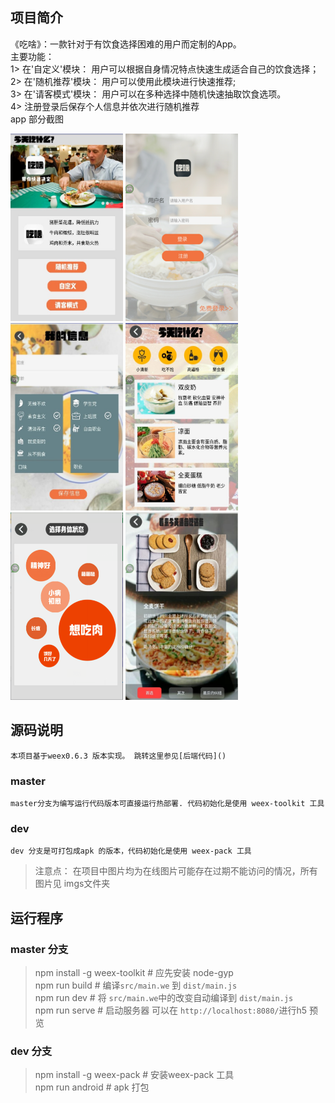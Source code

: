 ## 项目简介
    
《吃啥》：一款针对于有饮食选择困难的用户而定制的App。                      
 主要功能：                
       1> 在'自定义'模块： 用户可以根据自身情况特点快速生成适合自己的饮食选择；                   
       2> 在'随机推荐'模块： 用户可以使用此模块进行快速推荐;                
       3> 在'请客模式'模块：  用户可以在多种选择中随机快速抽取饮食选项。             
       4> 注册登录后保存个人信息并依次进行随机推荐               
app 部分截图                   
<div>
<img src="imgs/screenshot/主页面.jpg" style="width:180px;height:300px;"/>
<img src="imgs/screenshot/主页面.png" style="width:180px;height:300px;"/>
<img src="imgs/screenshot/个人信息.jpg" style="width:180px;height:300px;"/>
<img src="imgs/screenshot/热度推荐.jpg" style="width:180px;height:300px;"/>
<img src="imgs/screenshot/选择身体状态.png" style="width:180px;height:300px;"/>
<img src="imgs/screenshot/自定义推荐.jpg" style="width:180px;height:300px;"/>
</div>
  
## 源码说明
    本项目基于weex0.6.3 版本实现。 跳转这里参见[后端代码]()
### master
    master分支为编写运行代码版本可直接运行热部署. 代码初始化是使用 weex-toolkit 工具
### dev
    dev 分支是可打包成apk 的版本，代码初始化是使用 weex-pack 工具

  > 注意点： 在项目中图片均为在线图片可能存在过期不能访问的情况，所有图片见 imgs文件夹

## 运行程序

### master 分支
  
  > npm install -g weex-toolkit # 应先安装 node-gyp                       
  > npm run build # 编译`src/main.we` 到 `dist/main.js`                      
  > npm run dev   # 将 `src/main.we`中的改变自动编译到 `dist/main.js`                    
  > npm run serve #  启动服务器 可以在 `http://localhost:8080/`进行h5 预览             

### dev 分支

  > npm install -g weex-pack # 安装weex-pack 工具              
  > npm run android # apk 打包
 


